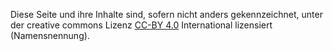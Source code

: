 Diese Seite und ihre Inhalte sind, sofern nicht anders gekennzeichnet, unter der creative commons
Lizenz [CC-BY 4.0](http://creativecommons.org/licenses/by/4.0/) International lizensiert
(Namensnennung).
